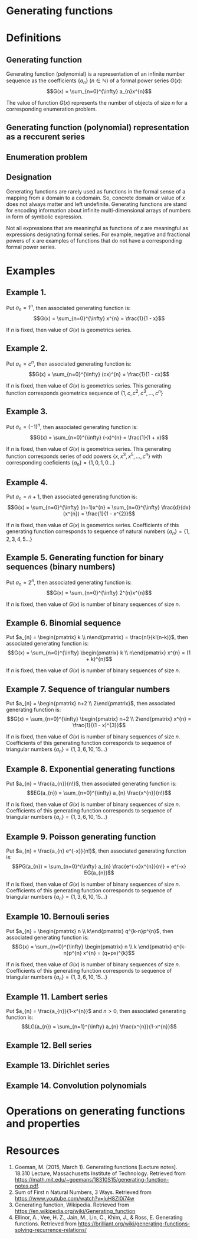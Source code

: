 # Generating functions

# Definitions

## Generating function

Generating function (polynomial) is a representation of an infinite number sequence as the coefficients $\{a_{n}\}$ ($n \in \mathbb{N}$) of a formal power series $G(x)$:
$$G(x) = \sum_{n=0}^{\infty} a_{n}x^{n}$$

The value of function $G(x)$ represents the number of objects of size $n$
for a corresponding enumeration problem.

## Generating function (polynomial) representation as a reccurent series

## Enumeration problem

## Designation
Generating functions are rarely used as functions in the formal sense of a mapping from a domain to a codomain. So, concrete domain or value of $x$ does not always matter and left undefinite. Generating functions are stand for encoding information about infinite multi-dimensional arrays of numbers in form of symbolic expression.

Not all expressions that are meaningful as functions of $x$ are meaningful as expressions designating formal series. For example, negative and fractional powers of x are examples of functions that do not have a corresponding formal power series. 

# Examples
## Example 1.
Put $a_{n} = 1^{n}$, then associated generating function is:
$$G(x) = \sum_{n=0}^{\infty} x^{n} = \frac{1}{1 - x}$$

If $n$ is fixed, then value of $G(x)$ is geometrics series.

## Example 2.
Put $a_{n} = c^{n}$, then associated generating function is:
$$G(x) = \sum_{n=0}^{\infty} (cx)^{n} = \frac{1}{1 - cx}$$

If $n$ is fixed, then value of $G(x)$ is geometrics series. This generating function corresponds geometrics sequence of $\{ 1, c, c^{2}, c^{3},...,c^{n} \}$

## Example 3.
Put $a_{n} = (-1)^{n}$, then associated generating function is:
$$G(x) = \sum_{n=0}^{\infty} (-x)^{n} = \frac{1}{1 + x}$$

If $n$ is fixed, then value of $G(x)$ is geometrics series. This generating function corresponds series of odd powers $\{ x, x^{3}, x^{5},...,c^{n} \}$ with corresponding coeficients $\{ a_{n} \}=\{ 1,0,1,0... \}$

## Example 4.
Put $a_{n} = n+1$, then associated generating function is:
$$G(x) = \sum_{n=0}^{\infty} (n+1)x^{n} = \sum_{n=0}^{\infty} \frac{d}{dx}(x^{n}) = \frac{1}{1 - x^{2}}$$

If $n$ is fixed, then value of $G(x)$ is geometrics series. Coefficients of this generating function corresponds to sequence of natural numbers $\{ a_{n} \}=\{ 1,2,3,4,5... \}$

## Example 5. Generating function for binary sequences (binary numbers)
Put $a_{n} = 2^{n}$, then associated generating function is:
$$G(x) = \sum_{n=0}^{\infty} 2^{n}x^{n}$$

If $n$ is fixed, then value of $G(x)$ is number of binary sequences of size $n$.

## Example 6. Binomial sequence
Put $a_{n} = \begin{pmatrix} k \\ n\end{pmatrix} = \frac{n!}{k!(n-k)}$, then associated generating function is:
$$G(x) = \sum_{n=0}^{\infty} \begin{pmatrix} k \\ n\end{pmatrix} x^{n} = (1 + k)^{n}$$

If $n$ is fixed, then value of $G(x)$ is number of binary sequences of size $n$.

## Example 7. Sequence of triangular numbers
Put $a_{n} = \begin{pmatrix} n+2 \\ 2\end{pmatrix}$, then associated generating function is:
$$G(x) = \sum_{n=0}^{\infty} \begin{pmatrix} n+2 \\ 2\end{pmatrix} x^{n} = \frac{1}{(1 - x)^{3}}$$

If $n$ is fixed, then value of $G(x)$ is number of binary sequences of size $n$.
Coefficients of this generating function corresponds to sequence of triangular numbers $\{ a_{n} \}=\{ 1,3,6,10,15... \}$

## Example 8. Exponential generating functions
Put $a_{n} = \frac{a_{n}}{n!}$, then associated generating function is:
$$EG(a_{n}) = \sum_{n=0}^{\infty} a_{n} \frac{x^{n}}{n!}$$

If $n$ is fixed, then value of $G(x)$ is number of binary sequences of size $n$.
Coefficients of this generating function corresponds to sequence of triangular numbers $\{ a_{n} \}=\{ 1,3,6,10,15... \}$

## Example 9. Poisson generating function
Put $a_{n} = \frac{a_{n} e^{-x}}{n!}$, then associated generating function is:
$$PG(a_{n}) = \sum_{n=0}^{\infty} a_{n} \frac{e^{-x}x^{n}}{n!} = e^{-x} EG(a_{n})$$

If $n$ is fixed, then value of $G(x)$ is number of binary sequences of size $n$.
Coefficients of this generating function corresponds to sequence of triangular numbers $\{ a_{n} \}=\{ 1,3,6,10,15... \}$

## Example 10. Bernouli series
Put $a_{n} = \begin{pmatrix} n \\ k\end{pmatrix} q^{k-n}p^{n}$, then associated generating function is:
$$G(x) = \sum_{n=0}^{\infty} \begin{pmatrix} n \\ k \end{pmatrix} q^{k-n}p^{n} x^{n} = (q+px)^{k}$$

If $n$ is fixed, then value of $G(x)$ is number of binary sequences of size $n$.
Coefficients of this generating function corresponds to sequence of triangular numbers $\{ a_{n} \}=\{ 1,3,6,10,15... \}$

## Example 11. Lambert series
Put $a_{n} = \frac{a_{n}}{1-x^{n}}$ and $n > 0$, then associated generating function is:
$$LG(a_{n}) = \sum_{n=1}^{\infty} a_{n} \frac{x^{n}}{1-x^{n}}$$

## Example 12. Bell series

## Example 13. Dirichlet series

## Example 14. Convolution polynomials

# Operations on generating functions and properties

# Resources
1. Goeman, M. (2015, March 1). Generating functions \[Lecture notes\]. 18.310 Lecture, Massachusetts Institute of Technology. Retrieved from https://math.mit.edu/~goemans/18310S15/generating-function-notes.pdf.
2. Sum of First n Natural Numbers, 3 Ways. Retrieved from https://www.youtube.com/watch?v=IuH8ZI0i74w
3. Generating function, Wikipedia. Retrieved from https://en.wikipedia.org/wiki/Generating_function
4. Ellinor, A., Vee, H. Z., Jain, M., Lin, C., Khim, J., & Ross, E. Generating functions. Retrieved from https://brilliant.org/wiki/generating-functions-solving-recurrence-relations/